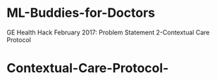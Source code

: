 # ML-Buddies-for-Doctors
GE Health Hack February 2017: Problem Statement 2-Contextual Care Protocol
# Contextual-Care-Protocol-
